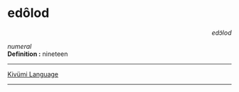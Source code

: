 
# edôlod

<div align="right"><i>edɔ̃lod</i></div>

*numeral*  
**Definition :** nineteen  

---

[Kivümi Language](../README.md)

---
